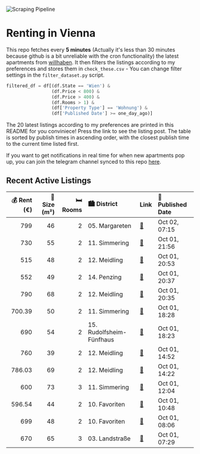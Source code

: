 ![Scraping Pipeline](https://github.com/AthomsG/renting-in-vienna/actions/workflows/run_pipeline.yml/badge.svg)


# Renting in Vienna

This repo fetches every **5 minutes** (Actually it's less than 30 minutes because github is a bit unreliable with the cron functionality) the latest apartments from [willhaben](https://www.willhaben.at/).
It then filters the listings according to my preferences and stores them in `check_these.csv` - You can change filter settings in the `filter_dataset.py` script.

```python
filtered_df = df[(df.State == 'Wien') & 
                 (df.Price < 800) &
                 (df.Price > 400) &
                 (df.Rooms > 1) &
                 (df['Property Type'] == 'Wohnung') &
                 (df['Published Date'] >= one_day_ago)]
```

The 20 latest listings according to my preferences are printed in this README for you conviniece! Press the link to see the listing post.
The table is sorted by publish times in ascending order, with the closest publish time to the current time listed first.

If you want to get notifications in real time for when new apartments pop up, you can join the telegram channel synced to this repo [here](https://t.me/+1HPAYOf5BSsyNTlk).

## Recent Active Listings

|   💰 Rent (€) |   📏 Size (m²) |   🛏️ Rooms | 🏙️ District              | Link                                                                                                                                                                                                                                                                                                                                    | 📅 Published Date   |
|-------------:|--------------:|-----------:|:-------------------------|:----------------------------------------------------------------------------------------------------------------------------------------------------------------------------------------------------------------------------------------------------------------------------------------------------------------------------------------|:-------------------|
|       799    |            46 |          2 | 05. Margareten           | [🔗](https://www.willhaben.at/iad/immobilien/d/mietwohnungen/wien/wien-1050-margareten/gem%C3%BCtliche-single-wohnung-mit-vintage-flair-f%C3%BCr-individualisten-1090194387/)                                                                                                                                                            | Oct 02, 07:15      |
|       730    |            55 |          2 | 11. Simmering            | [🔗](https://www.willhaben.at/iad/immobilien/d/mietwohnungen/wien/wien-1110-simmering/sch%C3%B6ne-m%C3%B6blierte-wohnung-nahe-u3-simmering-1734964683/)                                                                                                                                                                                  | Oct 01, 21:56      |
|       515    |            48 |          2 | 12. Meidling             | [🔗](https://www.willhaben.at/iad/immobilien/d/mietwohnungen/wien/wien-1120-meidling/gemeindewohnung/-wiener-wohnen-48m2-mit-balkon-1753913300/)                                                                                                                                                                                         | Oct 01, 20:53      |
|       552    |            49 |          2 | 14. Penzing              | [🔗](https://www.willhaben.at/iad/immobilien/d/mietwohnungen/wien/wien-1140-penzing/nachmieter-gemeindewohnung-1761149382/)                                                                                                                                                                                                              | Oct 01, 20:37      |
|       790    |            68 |          2 | 12. Meidling             | [🔗](https://www.willhaben.at/iad/immobilien/d/mietwohnungen/wien/wien-1120-meidling/u6-niederhofstra%C3%9Fe---2-zimmer-altbau-zu-vermieten-1530672319/)                                                                                                                                                                                 | Oct 01, 20:35      |
|       700.39 |            50 |          2 | 11. Simmering            | [🔗](https://www.willhaben.at/iad/immobilien/d/mietwohnungen/wien/wien-1110-simmering/helle-2-zimmerwohnung-in-1110-wien-mit-kleiner-loggia-und-perfekter-%C3%B6ffi-anbindung%21-2134528080/)                                                                                                                                            | Oct 01, 18:28      |
|       690    |            54 |          2 | 15. Rudolfsheim-Fünfhaus | [🔗](https://www.willhaben.at/iad/immobilien/d/mietwohnungen/wien/wien-1150-rudolfsheim-f%C3%BCnfhaus/privat-wg.-f%C3%A4hige-studentenhit-helle-sonnige-absolut-ruhige-neubauwohnung-mit-2-getr.-%28ca.-gleich-gross%29-begehbares-zimmern-in-guten-umgebung-infrastruktur-und-%C3%B6ffentliche-vehrkersm%C3%B6glichkeiten.-1464615776/) | Oct 01, 18:23      |
|       760    |            39 |          2 | 12. Meidling             | [🔗](https://www.willhaben.at/iad/immobilien/d/mietwohnungen/wien/wien-1120-meidling/provisionsfrei-attraktive-ruhig-gelegene-kleine-2-zimmerwohnung-u-4-n%C3%A4he-1176067739/)                                                                                                                                                          | Oct 01, 14:52      |
|       786.03 |            69 |          2 | 12. Meidling             | [🔗](https://www.willhaben.at/iad/immobilien/d/mietwohnungen/wien/wien-1120-meidling/helle-2-zimmer-dachgescho%C3%9Fwohnung-mit-loggia---1120-wien-erlgasse-21-23-1622952647/)                                                                                                                                                           | Oct 01, 14:22      |
|       600    |            73 |          3 | 11. Simmering            | [🔗](https://www.willhaben.at/iad/immobilien/d/mietwohnungen/wien/wien-1110-simmering/3-zimmer-gemeinde-wohnung-direktvergabe-mit-wohnticket-bis-30.06.2024-1979581422/)                                                                                                                                                                 | Oct 01, 12:04      |
|       596.54 |            44 |          2 | 10. Favoriten            | [🔗](https://www.willhaben.at/iad/immobilien/d/mietwohnungen/wien/wien-1100-favoriten/2-zimmer-wohnung-sehr-gut-angebunden%21-872401726/)                                                                                                                                                                                                | Oct 01, 10:48      |
|       699    |            48 |          2 | 10. Favoriten            | [🔗](https://www.willhaben.at/iad/immobilien/d/mietwohnungen/wien/wien-1100-favoriten/helle-2-zimmer-getrennt-begehbar-2044045114/)                                                                                                                                                                                                      | Oct 01, 08:06      |
|       670    |            65 |          3 | 03. Landstraße           | [🔗](https://www.willhaben.at/iad/immobilien/d/mietwohnungen/wien/wien-1030-landstra%C3%9Fe/gemeindewohnung-direktvergabe-vormerkschein-31.08.2024-979629484/)                                                                                                                                                                           | Oct 01, 07:29      |
